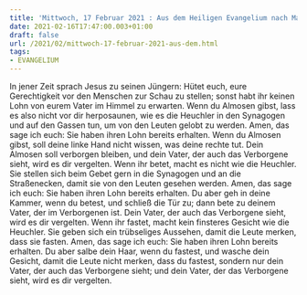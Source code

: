 ```yaml
---
title: 'Mittwoch, 17 Februar 2021 : Aus dem Heiligen Evangelium nach Matthäus - Mt 6,1-6.16-18.'
date: 2021-02-16T17:47:00.003+01:00
draft: false
url: /2021/02/mittwoch-17-februar-2021-aus-dem.html
tags: 
- EVANGELIUM
---
```


In jener Zeit sprach Jesus zu seinen Jüngern: Hütet euch, eure Gerechtigkeit vor den Menschen zur Schau zu stellen; sonst habt ihr keinen Lohn von eurem Vater im Himmel zu erwarten. Wenn du Almosen gibst, lass es also nicht vor dir herposaunen, wie es die Heuchler in den Synagogen und auf den Gassen tun, um von den Leuten gelobt zu werden. Amen, das sage ich euch: Sie haben ihren Lohn bereits erhalten. Wenn du Almosen gibst, soll deine linke Hand nicht wissen, was deine rechte tut. Dein Almosen soll verborgen bleiben, und dein Vater, der auch das Verborgene sieht, wird es dir vergelten. Wenn ihr betet, macht es nicht wie die Heuchler. Sie stellen sich beim Gebet gern in die Synagogen und an die Straßenecken, damit sie von den Leuten gesehen werden. Amen, das sage ich euch: Sie haben ihren Lohn bereits erhalten. Du aber geh in deine Kammer, wenn du betest, und schließ die Tür zu; dann bete zu deinem Vater, der im Verborgenen ist. Dein Vater, der auch das Verborgene sieht, wird es dir vergelten. Wenn ihr fastet, macht kein finsteres Gesicht wie die Heuchler. Sie geben sich ein trübseliges Aussehen, damit die Leute merken, dass sie fasten. Amen, das sage ich euch: Sie haben ihren Lohn bereits erhalten. Du aber salbe dein Haar, wenn du fastest, und wasche dein Gesicht, damit die Leute nicht merken, dass du fastest, sondern nur dein Vater, der auch das Verborgene sieht; und dein Vater, der das Verborgene sieht, wird es dir vergelten.
